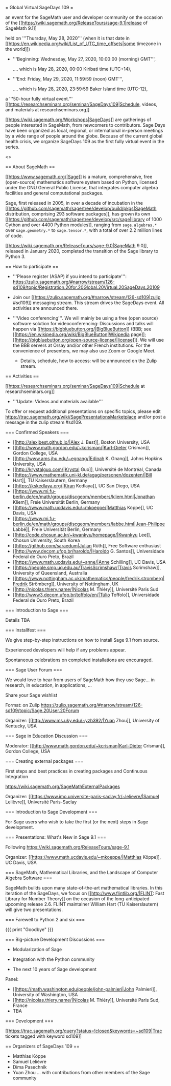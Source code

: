 = Global Virtual SageDays 109 =

an event for the SageMath user and developer community on the occasion of the [[https://wiki.sagemath.org/ReleaseTours/sage-9.1|release of SageMath 9.1]]

held on '''Thursday, May 28, 2020''' (when it is that date in [[https://en.wikipedia.org/wiki/List_of_UTC_time_offsets|some timezone in the world]]) 

 * '''Beginning: Wednesday, May 27, 2020, 10:00:00 (morning) GMT''',

   .... which is May 28, 2020, 00:00 Kiribati time (UTC+14),

 * '''End: Friday, May 29, 2020, 11:59:59 (noon) GMT''', 

   .... which is May 28, 2020, 23:59:59 Baker Island time (UTC-12),

a '''50-hour fully virtual event.''' [[https://researchseminars.org/seminar/SageDays109|Schedule, videos, and materials at researchseminars.org]]

[[https://wiki.sagemath.org/Workshops|SageDays]] are gatherings of people interested in SageMath, from newcomers to contributors. Sage Days have been organized as local, regional, or international in-person meetings by a wide range of people around the globe.  Because of the current global health crisis, we organize SageDays 109 as the first fully virtual event in the series.

<<TableOfContents>>



== About SageMath ==

[[https://www.sagemath.org/|Sage]] is a mature, comprehensive, free (open-source) mathematics software system based on Python, licensed under the GNU General Public License, that integrates computer algebra facilities and general computational packages. 

Sage, first released in 2005, in over a decade of incubation in the  [[https://github.com/sagemath/sage/tree/develop/build/pkgs|SageMath distribution, comprising 293 software packages]], has grown its own [[https://github.com/sagemath/sage/tree/develop/src/sage|library of 1000 Cython and over 4400 Python modules]], ranging from `sage.algebras.*` over `sage.geometry.*` to `sage.tensor.*`, with a total of over 2.2 million lines of code.  

[[https://wiki.sagemath.org/ReleaseTours/sage-9.0|SageMath 9.0]], released in January 2020, completed the transition of the Sage library to Python 3.

== How to participate ==

 * '''Please register (ASAP) if you intend to participate''': https://zulip.sagemath.org/#narrow/stream/126-sd109/topic/Registration.20for.20Global.20Virtual.20SageDays.20109

 * Join our [[https://zulip.sagemath.org/#narrow/stream/126-sd109|zulip #sd109]] messaging stream. This stream drives the SageDays event.  All activities are announced there.

 * '''Video conferencing'''. We will mainly be using a free (open source) software solution for videoconferencing: Discussions and talks will happen via [[https://bigbluebutton.org/|BigBlueButton]] (BBB; see [[https://en.wikipedia.org/wiki/BigBlueButton|Wikipedia page]]; [[https://bigbluebutton.org/open-source-license/|license]]).  We will use the BBB servers at Orsay and/or other French institutions.  For the convenience of presenters, we may also use Zoom or Google Meet.

   * Details, schedule, how to access: will be announced on the Zulip stream.

== Activities ==


[[https://researchseminars.org/seminar/SageDays109|Schedule at researchseminars.org]] 
 * '''Update: Videos and materials available'''



To offer or request additional presentations on specific topics, please edit https://trac.sagemath.org/wiki/SagePresentationsMarketplace
and/or post a message in the zulip stream #sd109.

=== Confirmed Speakers ===

 * [[http://alexjbest.github.io/|Alex J. Best]], Boston University, USA
 * [[http://www.math.gordon.edu/~kcrisman/|Karl-Dieter Crisman]], Gordon College, USA
 * [[http://www.ams.jhu.edu/~egnang/|Edinah K. Gnang]], Johns Hopkins University, USA
 * [[http://krystalguo.com/|Krystal Guo]], Université de Montréal, Canada
 * [[https://www.mathematik.uni-kl.de/agag/personen/dozenten/|Bill Hart]], TU Kaiserslautern, Germany
 * [[https://kskedlaya.org/|Kiran Kedlaya]], UC San Diego, USA
 * [[https://www.mi.fu-berlin.de/en/math/groups/discgeom/members/kliem.html|Jonathan Kliem]], Freie Universität Berlin, Germany
 * [[https://www.math.ucdavis.edu/~mkoeppe/|Matthias Köppe]], UC Davis, USA
 * [[https://www.mi.fu-berlin.de/en/math/groups/discgeom/members/labbe.html|Jean-Philippe Labbé]], Freie Universität Berlin, Germany
 * [[http://code.chosun.ac.kr/~kwankyu/homepage/|Kwankyu Lee]], Chosun University, South Korea
 * [[https://github.com/saraedum|Julian Rüth]], Free Software enthusiast
 * [[http://www.decom.ufop.br/haroldo/|Haroldo G. Santos]], Universidade Federal de Ouro Preto, Brazil
 * [[https://www.math.ucdavis.edu/~anne/|Anne Schilling]], UC Davis, USA
 * [[https://people.smp.uq.edu.au/TravisScrimshaw/|Travis Scrimshaw]], University of Queensland, Australia
 * [[https://www.nottingham.ac.uk/mathematics/people/fredrik.stromberg|Fredrik Strömberg]], University of Nottingham, UK
 * [[http://nicolas.thiery.name/|Nicolas M. Thiéry]], Université Paris Sud
 * [[http://www3.decom.ufop.br/toffolo/en/|Túlio Toffolo]], Universidade Federal de Ouro Preto, Brazil

=== Introduction to Sage ===

Details TBA

=== Installfest ===

We give step-by-step instructions on how to install Sage 9.1 from source.

Experienced developers will help if any problems appear.

Spontaneous celebrations on completed installations are encouraged.

=== Sage User Forum ===

We would love to hear from users of SageMath how they use Sage... in research, in education, in applications, ...

Share your Sage wishlist 

Format: on Zulip https://zulip.sagemath.org/#narrow/stream/126-sd109/topic/Sage.20User.20Forum

Organizer: [[http://www.ms.uky.edu/~yzh392/|Yuan Zhou]], University of Kentucky, USA

=== Sage in Education Discussion ===

Moderator: [[http://www.math.gordon.edu/~kcrisman|Karl-Dieter Crisman]], Gordon College, USA

=== Creating external packages ===

First steps and best practices in creating packages and Continuous Integration  

https://wiki.sagemath.org/SageMathExternalPackages

Organizer: [[https://www.imo.universite-paris-saclay.fr/~lelievre/|Samuel Lelièvre]], Université Paris-Saclay

=== Introduction to Sage Development ===

For Sage users who wish to take the first (or the next) steps in Sage development.

=== Presentations: What's New in Sage 9.1 ===

Following https://wiki.sagemath.org/ReleaseTours/sage-9.1

Organizer: [[https://www.math.ucdavis.edu/~mkoeppe/|Matthias Köppe]], UC Davis, USA

=== SageMath, Mathematical Libraries, and the Landscape of Computer Algebra Software ===

SageMath builds upon many state-of-the-art mathematical libraries. In this iteration of the SageDays, we focus on [[http://www.flintlib.org/|FLINT: Fast Library for Number Theory]] on the occasion of the long-anticipated upcoming release 2.6.  FLINT maintainer William Hart (TU Kaiserslautern) will give two presentations.

=== Farewell to Python 2 and six ===

{{{
print "Goodbye"
}}}

=== Big-picture Development Discussions ===

 * Modularization of Sage

 * Integration with the Python community

 * The next 10 years of Sage development

Panel:

 * [[https://math.washington.edu/people/john-palmieri|John Palmieri]], University of Washington, USA
 * [[http://nicolas.thiery.name/|Nicolas M. Thiéry]], Université Paris Sud, France
 * TBA

=== Development ===

[[https://trac.sagemath.org/query?status=!closed&keywords=~sd109|Trac tickets tagged with keyword sd109]]

== Organizers of SageDays 109 ==

 * Matthias Köppe
 * Samuel Lelièvre
 * Dima Pasechnik
 * Yuan Zhou
... with contributions from other members of the Sage community
